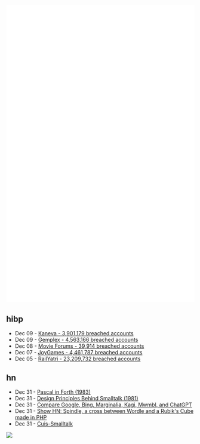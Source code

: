 ![Metrics](https://raw.githubusercontent.com/phixion/phixion/master/metrics.svg)

## hibp

<!--
for https://github.com/phixion/phixion/blob/main/.github/workflows/feeds.yml
-->
<!--START_SECTION:haveibeenpwnd-->
- Dec 09 - [Kaneva - 3,901,179 breached accounts](https://haveibeenpwned.com/PwnedWebsites#Kaneva)
- Dec 09 - [Gemplex - 4,563,166 breached accounts](https://haveibeenpwned.com/PwnedWebsites#Gemplex)
- Dec 08 - [Movie Forums - 39,914 breached accounts](https://haveibeenpwned.com/PwnedWebsites#MovieForums)
- Dec 07 - [JoyGames - 4,461,787 breached accounts](https://haveibeenpwned.com/PwnedWebsites#JoyGames)
- Dec 05 - [RailYatri - 23,209,732 breached accounts](https://haveibeenpwned.com/PwnedWebsites#RailYatri)
<!--END_SECTION:haveibeenpwnd-->

## hn

<!--
for https://github.com/phixion/phixion/blob/main/.github/workflows/feeds.yml
-->
<!--START_SECTION:hn-->
- Dec 31 - [Pascal in Forth (1983)](http://tangentstorm.github.io/winfield-pascal-83.html)
- Dec 31 - [Design Principles Behind Smalltalk (1981)](https://www.cs.virginia.edu/~evans/cs655/readings/smalltalk.html)
- Dec 31 - [Compare Google, Bing, Marginalia, Kagi, Mwmbl, and ChatGPT](https://danluu.com/seo-spam/)
- Dec 31 - [Show HN: Spindle, a cross between Wordle and a Rubik's Cube made in PHP](https://playspindle.com/)
- Dec 31 - [Cuis-Smalltalk](https://cuis.st/)
<!--END_SECTION:hn-->

<!--
for https://yhype.me
-->
![](https://hit.yhype.me/github/profile?user_id=13013670)
